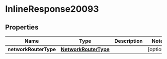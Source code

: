 

# InlineResponse20093

## Properties

Name | Type | Description | Notes
------------ | ------------- | ------------- | -------------
**networkRouterType** | [**NetworkRouterType**](NetworkRouterType.md) |  |  [optional]



